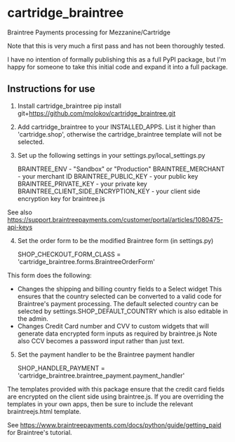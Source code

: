 cartridge_braintree
===================

Braintree Payments processing for Mezzanine/Cartridge

Note that this is very much a first pass and has not been thoroughly tested. 

I have no intention of formally publishing this as a full PyPI package, but I'm happy for someone to take this initial code and expand it into a full package.

Instructions for use
--------------------

1. Install cartridge_braintree
    pip install git+https://github.com/molokov/cartridge_braintree.git

2. Add cartridge_braintree to your INSTALLED_APPS. List it higher than
'cartridge.shop', otherwise the cartridge_braintree template will not
be selected.

3. Set up the following settings in your settings.py/local_settings.py

    BRAINTREE_ENV - "Sandbox" or "Production"
    BRAINTREE_MERCHANT - your merchant ID
    BRAINTREE_PUBLIC_KEY - your public key
    BRAINTREE_PRIVATE_KEY - your private key
    BRAINTREE_CLIENT_SIDE_ENCRYPTION_KEY - your client side encryption key for braintree.js

See also https://support.braintreepayments.com/customer/portal/articles/1080475-api-keys

4. Set the order form to be the modified Braintree form (in settings.py)
   
    SHOP_CHECKOUT_FORM_CLASS = 'cartridge_braintree.forms.BraintreeOrderForm'

This form does the following:
- Changes the shipping and billing country fields to a Select widget
  This ensures that the country selected can be converted to a valid
  code for Braintree's payment processing.
  The default selected country can be selected by settings.SHOP_DEFAULT_COUNTRY
  which is also editable in the admin.
- Changes Credit Card number and CVV to custom widgets that will generate
  data encrypted form inputs as required by braintree.js
  Note also CCV becomes a password input rather than just text.

5. Set the payment handler to be the Braintree payment handler

    SHOP_HANDLER_PAYMENT = 'cartridge_braintree.braintree_payment.payment_handler'
   
The templates provided with this package ensure that the credit card fields are encrypted on the client side using braintree.js. If you are overriding the templates in your own apps, then be sure to include the relevant braintreejs.html template.

See https://www.braintreepayments.com/docs/python/guide/getting_paid for Braintree's tutorial.   

